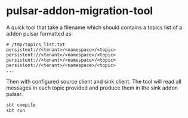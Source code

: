 # pulsar-addon-migration-tool

A quick tool that take a filename which should contains a topics list of a addon pulsar formatted as:

```text
# /tmp/topics_list.txt
persistent://<tenant>/<namespace>/<topic>
persistent://<tenant>/<namespace>/<topic>
persistent://<tenant>/<namespace>/<topic>
persistent://<tenant>/<namespace>/<topic>
...
```

Then with configured source client and sink client. The tool will read all messages in each topic provided and produce them in the sink addon pulsar.

```bash
sbt compile
sbt run
```
